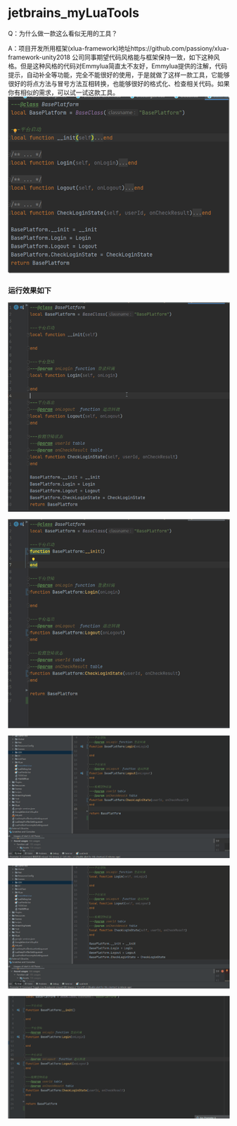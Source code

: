# jetbrains_myLuaTools
Q：为什么做一款这么看似无用的工具？

A：项目开发所用框架(xlua-framework)地址https://github.com/passiony/xlua-framework-unity2018
公司同事期望代码风格能与框架保持一致，如下这种风格。但是这种风格的代码对Emmylua简直太不友好，Emmylua提供的注解，代码提示，自动补全等功能，完全不能很好的使用，于是就做了这样一款工具，它能够很好的将点方法与冒号方法互相转换，也能够很好的格式化、检查相关代码。如果你有相似的需求，可以试一试这款工具。
![image](https://github.com/zhang00lei/jetbrains_myLuaTools/blob/main/luatools/Img/Img.png)

### 运行效果如下

![image](https://github.com/zhang00lei/jetbrains_myLuaTools/blob/main/luatools/Img/%E5%8A%A8%E7%94%BB.gif)

![image](https://github.com/zhang00lei/jetbrains_myLuaTools/blob/main/luatools/Img/%E5%8A%A8%E7%94%BB1.gif)

![image](https://github.com/zhang00lei/jetbrains_myLuaTools/blob/main/luatools/Img/%E5%8A%A8%E7%94%BB2.gif)

![image](https://github.com/zhang00lei/jetbrains_myLuaTools/blob/main/luatools/Img/%E5%8A%A8%E7%94%BB3.gif)

![image](https://github.com/zhang00lei/jetbrains_myLuaTools/blob/main/luatools/Img/%E5%8A%A8%E7%94%BB5.gif)
